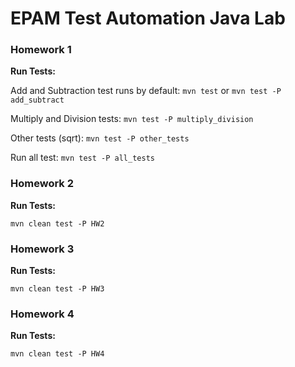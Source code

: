 # EPAM Test Automation Java Lab

### Homework 1
**Run Tests:**

Add and Subtraction test runs by default:
`mvn test`    or `mvn test -P add_subtract`

Multiply and Division tests:
`mvn test -P multiply_division`

Other tests (sqrt):
`mvn test -P other_tests`

Run all test:
`mvn test -P all_tests`

### Homework 2
**Run Tests:**

`mvn clean test -P HW2`

### Homework 3
**Run Tests:**

`mvn clean test -P HW3`

### Homework 4
**Run Tests:**

`mvn clean test -P HW4`